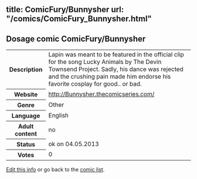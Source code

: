 title: ComicFury/Bunnysher
url: "/comics/ComicFury_Bunnysher.html"
---
Dosage comic ComicFury/Bunnysher
-----------------------------------------

<p id="msg"></p>
<script type="text/javascript">
if (window.location.search === '?edit_info_mail=sent_ok') {
  var elem = document.getElementById("msg");
  elem.innerHTML = 'Edited information sucessfully sent for review, which is usually done daily. Thanks!';
  elem.className = 'ok';
}
</script>
<table class="comicinfo">
<tr>
<th>Description</th><td>Lapin was meant to be featured in the official clip for the song Lucky Animals by The Devin Townsend Project. Sadly, his dance was rejected and the crushing pain made him endorse his favorite cosplay for good.. or bad.</td>
</tr>
<tr>
<th>Website</th><td><a href="http://Bunnysher.thecomicseries.com/">http://Bunnysher.thecomicseries.com/</a></td>
</tr>
<tr>
<th>Genre</th><td>Other</td>
</tr>
<tr>
<th>Language</th><td>English</td>
</tr>
<tr>
<th>Adult content</th><td>no</td>
</tr>
<tr>
<th>Status</th><td>ok on 04.05.2013</td>
</tr>
<tr>
<th>Votes</th><td>0</td>
</tr>
</table>

[Edit this info](ComicFury_Bunnysher_edit.html) or go back to the [comic list](../comic-index.html).
